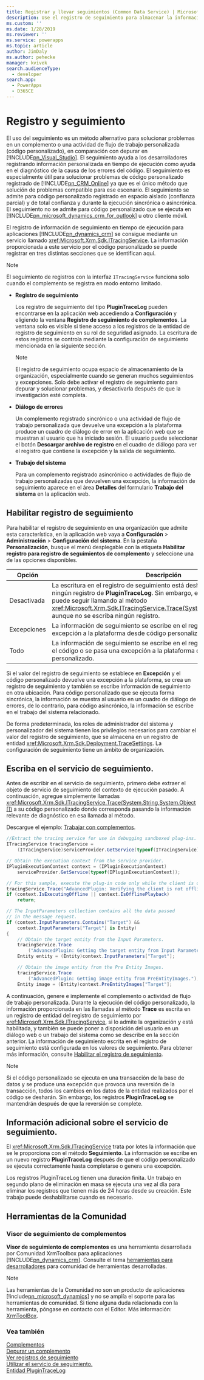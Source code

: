 ```yaml
---
title: Registrar y llevar seguimientos (Common Data Service) | Microsoft Docs
description: Use el registro de seguimiento para almacenar la información de ejecución de los complementos para ayudar en la depuración de los complementos.
ms.custom: ''
ms.date: 1/28/2019
ms.reviewer: ''
ms.service: powerapps
ms.topic: article
author: JimDaly
ms.author: pehecke
manager: kvivek
search.audienceType:
  - developer
search.app:
  - PowerApps
  - D365CE
---
```

# <a name="tracing-and-logging"></a>Registro y seguimiento

 El uso del seguimiento es un método alternativo para solucionar problemas en un complemento o una actividad de flujo de trabajo personalizada (código personalizado), en comparación con depurar en [!INCLUDE[pn_Visual_Studio](../../includes/pn-visual-studio.md)]. El seguimiento ayuda a los desarrolladores registrando información personalizada en tiempo de ejecución como ayuda en el diagnóstico de la causa de los errores del código. El seguimiento es especialmente útil para solucionar problemas de código personalizado registrado de [!INCLUDE[pn_CRM_Online](../../includes/pn-crm-online.md)] ya que es el único método que solución de problemas compatible para ese escenario. El seguimiento se admite para código personalizado registrado en espacio aislado (confianza parcial) y de total confianza y durante la ejecución sincrónica o asincrónica. El seguimiento no se admite para código personalizado que se ejecuta en [!INCLUDE[pn_microsoft_dynamics_crm_for_outlook](../../includes/pn-microsoft-dynamics-crm-for-outlook.md)] u otro cliente móvil.  
  
 El registro de información de seguimiento en tiempo de ejecución para aplicaciones [!INCLUDE[pn_dynamics_crm](../../includes/pn-dynamics-crm.md)] se consigue mediante un servicio llamado <xref:Microsoft.Xrm.Sdk.ITracingService>. La información proporcionada a este servicio por el código personalizado se puede registrar en tres distintas secciones que se identifican aquí.  

> [!NOTE]
> El seguimiento de registros con la interfaz `ITracingService` funciona solo cuando el complemento se registra en modo entorno limitado.

- **Registro de seguimiento**  
  
     Los registro de seguimiento del tipo **PluginTraceLog** pueden encontrarse en la aplicación web accediendo a **Configuración** y eligiendo la ventana **Registro de seguimiento de complementos**. La ventana solo es visible si tiene acceso a los registros de la entidad de registro de seguimiento en su rol de seguridad asignado. La escritura de estos registros se controla mediante la configuración de seguimiento mencionada en la siguiente sección.
  
    > [!NOTE]
    > El registro de seguimiento ocupa espacio de almacenamiento de la organización, especialmente cuando se generan muchos seguimientos y excepciones. Solo debe activar el registro de seguimiento para depurar y solucionar problemas, y desactivarla después de que la investigación esté completa.  
  
- **Diálogo de errores**  
  
     Un complemento registrado sincrónico o una actividad de flujo de trabajo personalizada que devuelve una excepción a la plataforma produce un cuadro de diálogo de error en la aplicación web que se muestran al usuario que ha iniciado sesión. El usuario puede seleccionar el botón **Descargar archivo de registro** en el cuadro de diálogo para ver el registro que contiene la excepción y la salida de seguimiento.  
  
- **Trabajo del sistema**  
  
     Para un complemento registrado asincrónico o actividades de flujo de trabajo personalizadas que devuelven una excepción, la información de seguimiento aparece en el área **Detalles** del formulario **Trabajo del sistema** en la aplicación web.  
  
<a name="bkmk_trace-settings"></a>   
## <a name="enable-trace-logging"></a>Habilitar registro de seguimiento  
 Para habilitar el registro de seguimiento en una organización que admite esta característica, en la aplicación web vaya a **Configuración** > **Administración** > **Configuración del sistema**. En la pestaña **Personalización**, busque el menú desplegable con la etiqueta **Habilitar registro para registro de seguimientos de complemento** y seleccione una de las opciones disponibles.  
  
|Opción|Descripción|  
|------------|-----------------|  
|Desactivada|La escritura en el registro de seguimiento está deshabilitada. No se creará ningún registro de **PluginTraceLog**. Sin embargo, el código personalizado puede seguir llamando al método <xref:Microsoft.Xrm.Sdk.ITracingService.Trace(System.String,System.Object[])> aunque no se escriba ningún registro.|  
|Excepciones|La información de seguimiento se escribe en el registro si se pasa una excepción a la plataforma desde código personalizado.|  
|Todo|La información de seguimiento se escribe en el registro cuando se completa el código o se pasa una excepción a la plataforma desde el código personalizado.|  
  
 Si el valor del registro de seguimiento se establece en **Excepción** y el código personalizado devuelve una excepción a la plataforma, se crea un registro de seguimiento y también se escribe información de seguimiento en otra ubicación. Para código personalizado que se ejecuta forma sincrónica, la información se muestra al usuario en un cuadro de diálogo de errores, de lo contrario, para código asincrónico, la información se escribe en el trabajo del sistema relacionado.  
  
 De forma predeterminada, los roles de administrador del sistema y personalizador del sistema tienen los privilegios necesarios para cambiar el valor del registro de seguimiento, que se almacena en un registro de entidad <xref:Microsoft.Xrm.Sdk.Deployment.TraceSettings>. La configuración de seguimiento tiene un ámbito de organización.  
  
## <a name="write-to-the-tracing-service"></a>Escriba en el servicio de seguimiento.  
 Antes de escribir en el servicio de seguimiento, primero debe extraer el objeto de servicio de seguimiento del contexto de ejecución pasado. A continuación, agregue simplemente llamadas <xref:Microsoft.Xrm.Sdk.ITracingService.Trace(System.String,System.Object[])> a su código personalizado donde corresponda pasando la información relevante de diagnóstico en esa llamada al método.  

 Descargue el ejemplo: [Trabajar con complementos](https://code.msdn.microsoft.com/Sample-Create-a-basic-plug-64d86ade).
  
 ```csharp
//Extract the tracing service for use in debugging sandboxed plug-ins.
 ITracingService tracingService =
     (ITracingService)serviceProvider.GetService(typeof(ITracingService));

 // Obtain the execution context from the service provider.
 IPluginExecutionContext context = (IPluginExecutionContext)
     serviceProvider.GetService(typeof(IPluginExecutionContext));

 // For this sample, execute the plug-in code only while the client is online. 
 tracingService.Trace("AdvancedPlugin: Verifying the client is not offline.");
 if (context.IsExecutingOffline || context.IsOfflinePlayback)
     return;

 // The InputParameters collection contains all the data passed 
 // in the message request.
 if (context.InputParameters.Contains("Target") &&
     context.InputParameters["Target"] is Entity)
 {
     // Obtain the target entity from the Input Parameters.
     tracingService.Trace
         ("AdvancedPlugin: Getting the target entity from Input Parameters.");
     Entity entity = (Entity)context.InputParameters["Target"];

     // Obtain the image entity from the Pre Entity Images.
     tracingService.Trace
         ("AdvancedPlugin: Getting image entity from PreEntityImages.");
     Entity image = (Entity)context.PreEntityImages["Target"];
```

  
 A continuación, genere e implemente el complemento o actividad de flujo de trabajo personalizada. Durante la ejecución del código personalizado, la información proporcionada en las llamadas al método **Trace** es escrita en un registro de entidad del registro de seguimiento por <xref:Microsoft.Xrm.Sdk.ITracingService>, si lo admite la organización y está habilitada, y también se puede poner a disposición del usuario en un diálogo web o un trabajo del sistema como se describe en la sección anterior. La información de seguimiento escrita en el registro de seguimiento está configurada en los valores de seguimiento. Para obtener más información, consulte [Habilitar el registro de seguimiento](#bkmk_trace-settings).  
  
> [!NOTE]
> Si el código personalizado se ejecuta en una transacción de la base de datos y se produce una excepción que provoca una reversión de la transacción, todos los cambios en los datos de la entidad realizados por el código se desharán. Sin embargo, los registros **PluginTraceLog** se mantendrán después de que la reversión se complete.  
  
## <a name="additional-information-about-the-tracing-service"></a>Información adicional sobre el servicio de seguimiento.

 El <xref:Microsoft.Xrm.Sdk.ITracingService> trata por lotes la información que se le proporciona con el método **Seguimiento**. La información se escribe en un nuevo registro **PluginTraceLog** después de que el código personalizado se ejecuta correctamente hasta completarse o genera una excepción.  
  
 Los registros PluginTraceLog tienen una duración finita. Un trabajo en segundo plano de eliminación en masa se ejecuta una vez al día para eliminar los registros que tienen más de 24 horas desde su creación. Este trabajo puede deshabilitarse cuando es necesario. 

## <a name="community-tools"></a>Herramientas de la Comunidad

 ### <a name="plug-in-trace-viewer"></a>Visor de seguimiento de complementos

**Visor de seguimiento de complementos** es una herramienta desarrollada por Comunidad XrmToolbox para aplicaciones [!INCLUDE[pn_dynamics_crm](../../includes/pn-dynamics-crm.md)]. Consulte el tema [herramientas para desarrolladores](developer-tools.md) para comunidad de herramientas desarrolladas.

> [!NOTE]
> Las herramientas de la Comunidad no son un producto de aplicaciones [!include[pn_microsoft_dynamics](../../includes/pn-microsoft-dynamics.md)] y no se amplía el soporte para las herramientas de comunidad. Si tiene alguna duda relacionada con la herramienta, póngase en contacto con el Editor. Más información: [XrmToolBox](https://www.xrmtoolbox.com).  

### <a name="see-also"></a>Vea también

[Complementos](plug-ins.md)  
[Depurar un complemento](debug-plug-in.md#use-tracing)  
[Ver registros de seguimiento](tutorial-write-plug-in.md#view-trace-logs)  
[Utilizar el servicio de seguimiento.](write-plug-in.md#use-the-tracing-service)  
[Entidad PluginTraceLog](reference/entities/plugintracelog.md)